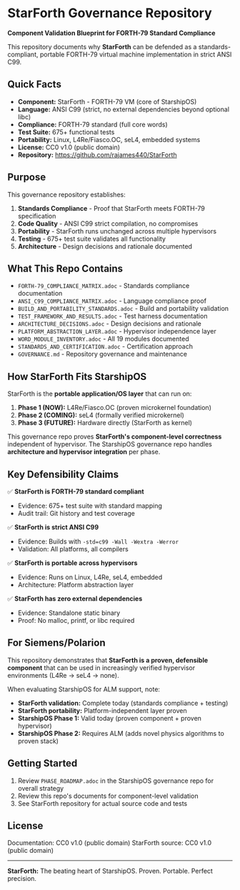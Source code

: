 # StarForth Governance Repository

**Component Validation Blueprint for FORTH-79 Standard Compliance**

This repository documents why **StarForth** can be defended as a standards-compliant, portable FORTH-79 virtual machine implementation in strict ANSI C99.

## Quick Facts

- **Component:** StarForth - FORTH-79 VM (core of StarshipOS)
- **Language:** ANSI C99 (strict, no external dependencies beyond optional libc)
- **Compliance:** FORTH-79 standard (full core words)
- **Test Suite:** 675+ functional tests
- **Portability:** Linux, L4Re/Fiasco.OC, seL4, embedded systems
- **License:** CC0 v1.0 (public domain)
- **Repository:** https://github.com/rajames440/StarForth

## Purpose

This governance repository establishes:

1. **Standards Compliance** - Proof that StarForth meets FORTH-79 specification
2. **Code Quality** - ANSI C99 strict compilation, no compromises
3. **Portability** - StarForth runs unchanged across multiple hypervisors
4. **Testing** - 675+ test suite validates all functionality
5. **Architecture** - Design decisions and rationale documented

## What This Repo Contains

- `FORTH-79_COMPLIANCE_MATRIX.adoc` - Standards compliance documentation
- `ANSI_C99_COMPLIANCE_MATRIX.adoc` - Language compliance proof
- `BUILD_AND_PORTABILITY_STANDARDS.adoc` - Build and portability validation
- `TEST_FRAMEWORK_AND_RESULTS.adoc` - Test harness documentation
- `ARCHITECTURE_DECISIONS.adoc` - Design decisions and rationale
- `PLATFORM_ABSTRACTION_LAYER.adoc` - Hypervisor independence layer
- `WORD_MODULE_INVENTORY.adoc` - All 19 modules documented
- `STANDARDS_AND_CERTIFICATION.adoc` - Certification approach
- `GOVERNANCE.md` - Repository governance and maintenance

## How StarForth Fits StarshipOS

StarForth is the **portable application/OS layer** that can run on:

1. **Phase 1 (NOW):** L4Re/Fiasco.OC (proven microkernel foundation)
2. **Phase 2 (COMING):** seL4 (formally verified microkernel)
3. **Phase 3 (FUTURE):** Hardware directly (StarForth as kernel)

This governance repo proves **StarForth's component-level correctness** independent of hypervisor. The StarshipOS governance repo handles **architecture and hypervisor integration** per phase.

## Key Defensibility Claims

✅ **StarForth is FORTH-79 standard compliant**
- Evidence: 675+ test suite with standard mapping
- Audit trail: Git history and test coverage

✅ **StarForth is strict ANSI C99**
- Evidence: Builds with `-std=c99 -Wall -Wextra -Werror`
- Validation: All platforms, all compilers

✅ **StarForth is portable across hypervisors**
- Evidence: Runs on Linux, L4Re, seL4, embedded
- Architecture: Platform abstraction layer

✅ **StarForth has zero external dependencies**
- Evidence: Standalone static binary
- Proof: No malloc, printf, or libc required

## For Siemens/Polarion

This repository demonstrates that **StarForth is a proven, defensible component** that can be used in increasingly verified hypervisor environments (L4Re → seL4 → none).

When evaluating StarshipOS for ALM support, note:

- **StarForth validation:** Complete today (standards compliance + testing)
- **StarForth portability:** Platform-independent layer proven
- **StarshipOS Phase 1:** Valid today (proven component + proven hypervisor)
- **StarshipOS Phase 2:** Requires ALM (adds novel physics algorithms to proven stack)

## Getting Started

1. Review `PHASE_ROADMAP.adoc` in the StarshipOS governance repo for overall strategy
2. Review this repo's documents for component-level validation
3. See StarForth repository for actual source code and tests

## License

Documentation: CC0 v1.0 (public domain)
StarForth source: CC0 v1.0 (public domain)

---

**StarForth:** The beating heart of StarshipOS. Proven. Portable. Perfect precision.
